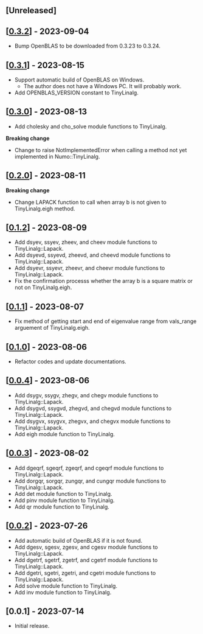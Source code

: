 ## [Unreleased]

## [[0.3.2](https://github.com/yoshoku/numo-tiny_linalg/compare/v0.3.1...v0.4.0)] - 2023-09-04
- Bump OpenBLAS to be downloaded from 0.3.23 to 0.3.24.

## [[0.3.1](https://github.com/yoshoku/numo-tiny_linalg/compare/v0.3.0...v0.3.1)] - 2023-08-15
- Support automatic build of OpenBLAS on Windows.
  - The author does not have a Windows PC. It will probably work.
- Add OPENBLAS_VERSION constant to TinyLinalg.

## [[0.3.0](https://github.com/yoshoku/numo-tiny_linalg/compare/v0.2.0...v0.3.0)] - 2023-08-13
- Add cholesky and cho_solve module functions to TinyLinalg.

**Breaking change**
- Change to raise NotImplementedError when calling a method not yet implemented in Numo::TinyLinalg.

## [[0.2.0](https://github.com/yoshoku/numo-tiny_linalg/compare/v0.1.2...v0.2.0)] - 2023-08-11
**Breaking change**
- Change LAPACK function to call when array b is not given to TinyLinalg.eigh method.

## [[0.1.2](https://github.com/yoshoku/numo-tiny_linalg/compare/v0.1.1...v0.1.2)] - 2023-08-09
- Add dsyev, ssyev, zheev, and cheev module functions to TinyLinalg::Lapack.
- Add dsyevd, ssyevd, zheevd, and cheevd module functions to TinyLinalg::Lapack.
- Add dsyevr, ssyevr, zheevr, and cheevr module functions to TinyLinalg::Lapack.
- Fix the confirmation processs whether the array b is a square matrix or not on TinyLinalg.eigh.

## [[0.1.1](https://github.com/yoshoku/numo-tiny_linalg/compare/v0.1.0...v0.1.1)] - 2023-08-07
- Fix method of getting start and end of eigenvalue range from vals_range arguement of TinyLinalg.eigh.

## [[0.1.0](https://github.com/yoshoku/numo-tiny_linalg/compare/v0.0.4...v0.1.0)] - 2023-08-06
- Refactor codes and update documentations.

## [[0.0.4](https://github.com/yoshoku/numo-tiny_linalg/compare/v0.0.3...v0.0.4)] - 2023-08-06
- Add dsygv, ssygv, zhegv, and chegv module functions to TinyLinalg::Lapack.
- Add dsygvd, ssygvd, zhegvd, and chegvd module functions to TinyLinalg::Lapack.
- Add dsygvx, ssygvx, zhegvx, and chegvx module functions to TinyLinalg::Lapack.
- Add eigh module function to TinyLinalg.

## [[0.0.3](https://github.com/yoshoku/numo-tiny_linalg/compare/v0.0.2...v0.0.3)] - 2023-08-02
- Add dgeqrf, sgeqrf, zgeqrf, and cgeqrf module functions to TinyLinalg::Lapack.
- Add dorgqr, sorgqr, zungqr, and cungqr module functions to TinyLinalg::Lapack.
- Add det module function to TinyLinalg.
- Add pinv module function to TinyLinalg.
- Add qr module function to TinyLinalg.

## [[0.0.2](https://github.com/yoshoku/numo-tiny_linalg/compare/v0.0.1...v0.0.2)] - 2023-07-26
- Add automatic build of OpenBLAS if it is not found.
- Add dgesv, sgesv, zgesv, and cgesv module functions to TinyLinalg::Lapack.
- Add dgetrf, sgetrf, zgetrf, and cgetrf module functions to TinyLinalg::Lapack.
- Add dgetri, sgetri, zgetri, and cgetri module functions to TinyLinalg::Lapack.
- Add solve module function to TinyLinalg.
- Add inv module function to TinyLinalg.

## [0.0.1] - 2023-07-14
- Initial release.
